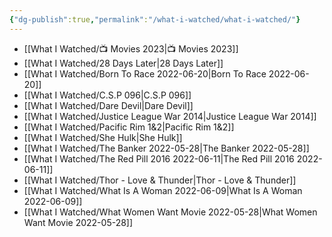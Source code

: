 ```yaml
---
{"dg-publish":true,"permalink":"/what-i-watched/what-i-watched/"}
---
```




- [[What I Watched/📺 Movies 2023\|📺 Movies 2023]]
- [[What I Watched/28 Days Later\|28 Days Later]]
- [[What I Watched/Born To Race 2022-06-20\|Born To Race 2022-06-20]]
- [[What I Watched/C.S.P 096\|C.S.P 096]]
- [[What I Watched/Dare Devil\|Dare Devil]]
- [[What I Watched/Justice League War 2014\|Justice League War 2014]]
- [[What I Watched/Pacific Rim 1&2\|Pacific Rim 1&2]]
- [[What I Watched/She Hulk\|She Hulk]]
- [[What I Watched/The Banker 2022-05-28\|The Banker 2022-05-28]]
- [[What I Watched/The Red Pill 2016 2022-06-11\|The Red Pill 2016 2022-06-11]]
- [[What I Watched/Thor - Love & Thunder\|Thor - Love & Thunder]]
- [[What I Watched/What Is A Woman 2022-06-09\|What Is A Woman 2022-06-09]]
- [[What I Watched/What Women Want Movie  2022-05-28\|What Women Want Movie  2022-05-28]]

